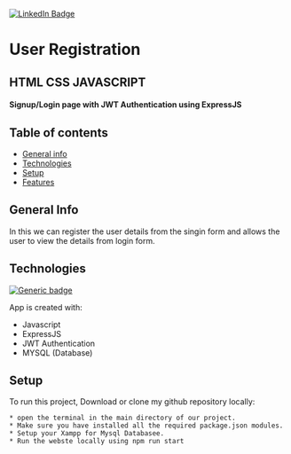 [![LinkedIn Badge](https://img.shields.io/badge/LinkedIn-Profile-informational?style=flat&logo=linkedin&logoColor=white&color=008000)](https://www.linkedin.com/in/ajay-pediredla-125887191)


# User Registration 

## HTML CSS JAVASCRIPT
#### Signup/Login page with JWT Authentication using ExpressJS 

## Table of contents
* [General info](#general-info)
* [Technologies](#technologies)
* [Setup](#setup)
* [Features](#features)

## General Info
In this we can register the user details from the singin form and allows the user to view the details from login form.

## Technologies
[![Generic badge](https://img.shields.io/badge/<HTMLCSS>-<JAVASCRIPT>-<COLOR>.svg)](https://shields.io/)


App is created with:
* Javascript
* ExpressJS
* JWT Authentication
* MYSQL (Database)

## Setup
To run this project, Download or clone my github repository locally:
```
* open the terminal in the main directory of our project.
* Make sure you have installed all the required package.json modules.
* Setup your Xampp for Mysql Databasee. 
* Run the webste locally using npm run start
```



